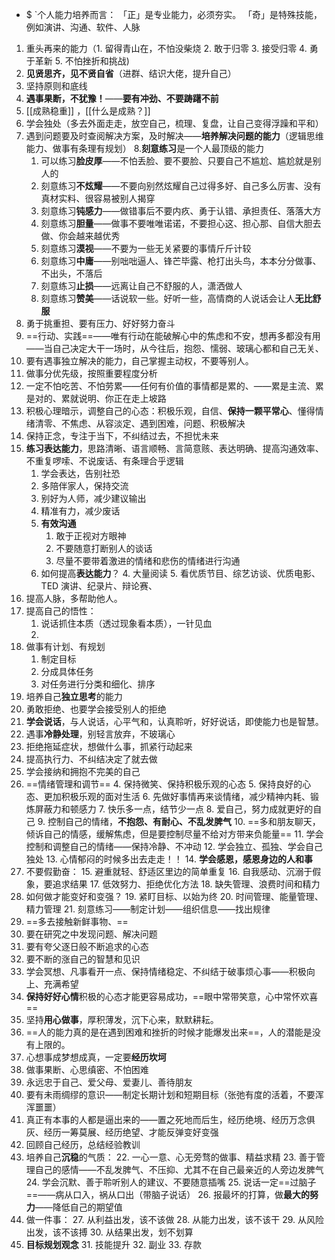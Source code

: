 
- $ `个人能力培养而言： 「正」是专业能力，必须夯实。 「奇」是特殊技能，例如演讲、沟通、软件、人脉
1. 重头再来的能力（1. 留得青山在，不怕没柴烧   2. 敢于归零   3. 接受归零   4. 勇于革新   5. 不怕挫折和挑战)
2. **见贤思齐，见不贤自省**（进群、结识大佬，提升自己）
3. 坚持原则和底线
4. **遇事果断，不犹豫！**——**要有冲劲、不要踌躇不前**
5. [[成熟稳重]] ，[[什么是成熟？]]
6. 学会独处（多去外面走走，放空自己，梳理、复盘，让自己变得浮躁和平和）
7. 遇到问题要及时查阅解决方案，及时解决——**培养解决问题的能力**（逻辑思维能力、做事有条理有规划）
8.**刻意练习**是一个人最顶级的能力
	1. 可以练习**脸皮厚**——不怕丢脸、要不要脸、只要自己不尴尬、尴尬就是别人的
	2. 刻意练习**不炫耀**——不要向别然炫耀自己过得多好、自己多么厉害、没有真材实料、很容易被别人揭穿
	3. 刻意练习**钝感力**——做错事后不要内疚、勇于认错、承担责任、落落大方
	4. 刻意练习**胆量**——做事不要唯唯诺诺，不要担心这、担心那、自信大胆去做、你会越来越优秀
	5. 刻意练习**漠视**——不要为一些无关紧要的事情斤斤计较
	6. 刻意练习**中庸**——别咄咄逼人、锋芒毕露、枪打出头鸟，本本分分做事、不出头，不落后
	7. 刻意练习**止损**——远离让自己不舒服的人，潇洒做人
	8. 刻意练习**赞美**——话说软一些。好听一些，高情商的人说话会让人**无比舒服**
8. 勇于挑重担、要有压力、好好努力奋斗
9. ==行动、实践==——唯有行动在能破解心中的焦虑和不安，想再多都没有用——当自己决定大干一场时，从今往后，抱怨、懦弱、玻璃心都和自己无关、
10. 要有遇事独立解决的能力，自己掌握主动权，不要等别人。
11. 做事分优先级，按照重要程度分析
12. 一定不怕吃苦、不怕劳累——任何有价值的事情都是累的、——累是主流、累是对的、累就说明、你正在走上坡路
13. 积极心理暗示，调整自己的心态：积极乐观，自信、**保持一颗平常心**、懂得情绪清零、不焦虑、从容淡定、遇到困难，问题、积极解决
14. 保持正念，专注于当下，不纠结过去，不担忧未来
15. **练习表达能力**，思路清晰、语言顺畅、言简意赅、表达明确、提高沟通效率、不重复啰嗦、不说废话、有条理合乎逻辑
	1. 学会表达，告别社恐
	2. 多陪伴家人，保持交流
	3. 别好为人师，减少建议输出
	4. 精准有力，减少废话
	5. **有效沟通**
		1. 敢于正视对方眼神
		2. 不要随意打断别人的谈话
		3. 尽量不要带着激进的情绪和悲伤的情绪进行沟通
	6. 如何提高**表达能力**？
		4. 大量阅读
		5. 看优质节目、综艺访谈、优质电影、TED 演讲、纪录片、辩论赛、
16. 提高人脉，多帮助他人。
17. 提高自己的悟性：
	1. 说话抓住本质（透过现象看本质），一针见血
	2. 
18. 做事有计划、有规划
	1. 制定目标
	2. 分成具体任务
	3. 对任务进行分类和细化、排序
19. 培养自己**独立思考**的能力
20. 勇敢拒绝、也要学会接受别人的拒绝
21. **学会说话**，与人说话，心平气和，认真聆听，好好说话，即使能力也是智慧。
22. 遇事**冷静处理**，别轻言放弃，不玻璃心
23. 拒绝拖延症状，想做什么事，抓紧行动起来
24. 提高执行力、不纠结决定了就去做
25. 学会接纳和拥抱不完美的自己
26. ==情绪管理和调节==
	4. 保持微笑、保持积极乐观的心态
	5. 保持良好的心态、更加积极乐观的面对生活
	6. 先做好事情再来谈情绪，减少精神内耗、锻炼屏蔽力和顿感力
	7. 快乐多一点，结节少一点
	8. 爱自己，努力成就更好的自己
	9. 控制自己的情绪，**不抱怨、有耐心、不乱发脾气**
	10. ==多和朋友聊天，倾诉自己的情感，缓解焦虑，但是要控制尽量不给对方带来负能量==
	11. 学会控制和调整自己的情绪——保持冷静、不冲动
	12. 学会独立、孤独、学会自己独处
	13. 心情郁闷的时候多出去走走！！
	14. **学会感恩，感恩身边的人和事**
27. 不要假勤奋：
	15. 避重就轻、舒适区里边的简单重复
	16. 自我感动、沉溺于假象，要追求结果
	17. 低效努力、拒绝优化方法
	18. 缺失管理、浪费时间和精力
28. 如何做才能变好和变强？
	19. 紧盯目标、以始为终
	20. 时间管理、能量管理、精力管理
	21. 刻意练习——制定计划——组织信息——找出规律
29. ==多去接触新鲜事物、==
30. 要在研究之中发现问题、解决问题
31. 要有夸父逐日般不断追求的心态
32. 要不断的涨自己的智慧和见识
33. 学会冥想、凡事看开一点、保持情绪稳定、不纠结于破事烦心事——积极向上、充满希望
34. **保持好好心情**积极的心态才能更容易成功，==眼中常带笑意，心中常怀欢喜==
35. 坚持**用心做事**，厚积薄发，沉下心来，默默耕耘。
36. ==人的能力真的是在遇到困难和挫折的时候才能爆发出来==，人的潜能是没有上限的。
37. 心想事成梦想成真，一定要**经历坎坷**
38. 做事果断、心思缜密、不怕困难
39. 永远忠于自己、爱父母、爱妻儿、善待朋友
40. 要有未雨绸缪的意识——制定长期计划和短期目标（张弛有度的活着，不要浑浑噩噩）
41. 真正有本事的人都是逼出来的——置之死地而后生，经历绝境、经历万念俱灰、经历一筹莫展、经历绝望、才能反弹变好变强
42. 回顾自己经历，总结经验教训
43. 培养自己**沉稳**的气质：
	22. 一心一意、心无旁骛的做事、精益求精
	23. 善于管理自己的感情——不乱发脾气、不压抑、尤其不在自己最亲近的人旁边发脾气
	24. 学会沉默、善于聆听别人的建议、不要随意插嘴
	25. 说话一定==过脑子==——病从口入，祸从口出（带脑子说话）
	26. 报最坏的打算，做**最大的努力**——降低自己的期望值
44. 做一件事：
	27. 从利益出发，该不该做
	28. 从能力出发，该不该干
	29. 从风险出发，该不该搏
	30. 从结果出发，划不划算
45. **目标规划观念**
	31. 技能提升
	32. 副业
	33. 存款